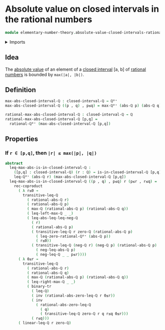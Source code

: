 # Absolute value on closed intervals in the rational numbers

```agda
module elementary-number-theory.absolute-value-closed-intervals-rational-numbers where
```

<details><summary>Imports</summary>

```agda
open import elementary-number-theory.absolute-value-rational-numbers
open import elementary-number-theory.closed-intervals-rational-numbers
open import elementary-number-theory.inequality-rational-numbers
open import elementary-number-theory.maximum-rational-numbers
open import elementary-number-theory.nonnegative-rational-numbers
open import elementary-number-theory.maximum-nonnegative-rational-numbers
open import elementary-number-theory.rational-numbers

open import foundation.binary-transport
open import foundation.coproduct-types
open import foundation.dependent-pair-types
open import foundation.identity-types
```

</details>

## Idea

The
[absolute value](elementary-number-theory.absolute-value-rational-numbers.md) of
an element of a
[closed interval](elementary-number-theory.closed-intervals-rational-numbers.md)
[a, b] of [rational numbers](elementary-number-theory.rational-numbers.md) is
bounded by `max(|a|, |b|)`.

## Definition

```agda
max-abs-closed-interval-ℚ : closed-interval-ℚ → ℚ⁰⁺
max-abs-closed-interval-ℚ ((p , q) , p≤q) = max-ℚ⁰⁺ (abs-ℚ p) (abs-ℚ q)

rational-max-abs-closed-interval-ℚ : closed-interval-ℚ → ℚ
rational-max-abs-closed-interval-ℚ [p,q] =
  rational-ℚ⁰⁺ (max-abs-closed-interval-ℚ [p,q])
```

## Properties

### If `r ∈ [p,q]`, then `|r| ≤ max(|p|, |q|)`

```agda
abstract
  leq-max-abs-is-in-closed-interval-ℚ :
    ([p,q] : closed-interval-ℚ) (r : ℚ) → is-in-closed-interval-ℚ [p,q] r →
    leq-ℚ⁰⁺ (abs-ℚ r) (max-abs-closed-interval-ℚ [p,q])
  leq-max-abs-is-in-closed-interval-ℚ ((p , q) , p≤q) r (p≤r , r≤q) =
    rec-coproduct
      ( λ r≤0 →
        transitive-leq-ℚ
          ( rational-abs-ℚ r)
          ( rational-abs-ℚ p)
          ( max-ℚ (rational-abs-ℚ p) (rational-abs-ℚ q))
          ( leq-left-max-ℚ _ _)
          ( leq-abs-leq-leq-neg-ℚ
            ( r)
            ( rational-abs-ℚ p)
            ( transitive-leq-ℚ r zero-ℚ (rational-abs-ℚ p)
              ( leq-zero-rational-ℚ⁰⁺ (abs-ℚ p))
              ( r≤0))
            ( transitive-leq-ℚ (neg-ℚ r) (neg-ℚ p) (rational-abs-ℚ p)
              ( neg-leq-abs-ℚ p)
              ( neg-leq-ℚ _ _ p≤r))))
      ( λ 0≤r →
        transitive-leq-ℚ
          ( rational-abs-ℚ r)
          ( rational-abs-ℚ q)
          ( max-ℚ (rational-abs-ℚ p) (rational-abs-ℚ q))
          ( leq-right-max-ℚ _ _)
          ( binary-tr
            ( leq-ℚ)
            ( inv (rational-abs-zero-leq-ℚ r 0≤r))
            ( inv
              ( rational-abs-zero-leq-ℚ
                ( q)
                ( transitive-leq-ℚ zero-ℚ r q r≤q 0≤r)))
            ( r≤q)))
      ( linear-leq-ℚ r zero-ℚ)
```
